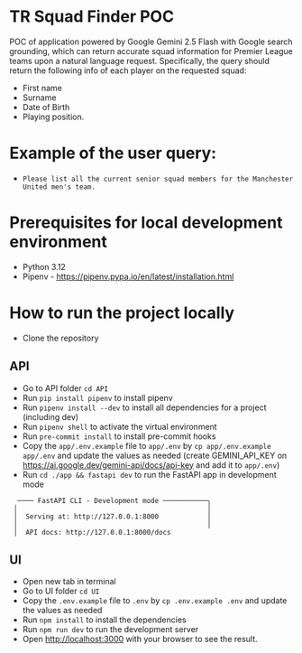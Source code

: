 # TR Squad Finder POC
POC of application powered by Google Gemini 2.5 Flash with Google search grounding, which can return accurate squad information for Premier League teams upon a natural language request.
Specifically, the query should return the following info of each player on the requested squad:
- First name
- Surname
- Date of Birth
- Playing position.

# Example of the user query:
 - ```Please list all the current senior squad members for the Manchester United men's team. ```

# Prerequisites for local development environment
 - Python 3.12
 - Pipenv - https://pipenv.pypa.io/en/latest/installation.html

# How to run the project locally
 - Clone the repository
## API
 - Go to API folder `cd API`
 - Run `pip install pipenv` to install pipenv
 - Run `pipenv install --dev` to install all dependencies for a project (including dev)
 - Run `pipenv shell` to activate the virtual environment
 - Run `pre-commit install` to install pre-commit hooks
 - Copy the `app/.env.example` file to `app/.env` by `cp app/.env.example app/.env` and update the values as needed  (create GEMINI_API_KEY on https://ai.google.dev/gemini-api/docs/api-key and add it to `app/.env`)
 - Run `cd ./app && fastapi dev` to run the FastAPI app in development mode
```
  ──── FastAPI CLI - Development mode ───────────╮
 │                                               │
 │  Serving at: http://127.0.0.1:8000            │
 │                                               │
 │  API docs: http://127.0.0.1:8000/docs
```


## UI
- Open new tab in terminal
- Go to UI folder `cd UI`
- Copy the `.env.example` file to `.env` by `cp .env.example .env` and update the values as needed
- Run `npm install` to install the dependencies
- Run `npm run dev` to run the development server
- Open [http://localhost:3000](http://localhost:3000) with your browser to see the result.
